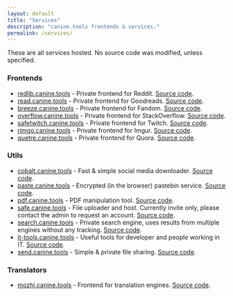 ```yaml
---
layout: default
title: "Services"
description: "canine.tools frontends & services."
permalink: /services/
---
```

These are all services hosted. No source code was modified, unless specified.

### Frontends
* [redlib.canine.tools](https://redlib.canine.tools/) - Private frontend for Reddit. [Source code](https://github.com/redlib-org/redlib).
* [read.canine.tools](https://read.canine.tools/) - Private frontend for Goodreads. [Source code](https://github.com/nesaku/BiblioReads).
* [breeze.canine.tools](https://breeze.canine.tools/) - Private frontend for Fandom. [Source code](https://gitdab.com/cadence/breezewiki).
* [overflow.canine.tools](https://overflow.canine.tools/) - Private frontend for StackOverflow. [Source code](https://github.com/httpjamesm/AnonymousOverflow).
* [safetwitch.canine.tools](https://safetwitch.canine.tools/) - Private frontend for Twitch. [Source code](https://codeberg.org/SafeTwitch/safetwitch).
* [rimgo.canine.tools](https://rimgo.canine.tools/) - Private frontend for Imgur. [Source code](https://codeberg.org/rimgo/rimgo).
* [quetre.canine.tools](https://quetre.canine.tools/) - Private frontend for Quora. [Source code](https://github.com/zyachel/quetre).

### Utils
* [cobalt.canine.tools](https://cobalt.canine.tools/) - Fast & simple social media downloader. [Source code](https://github.com/imputnet/cobalt).
* [paste.canine.tools](https://paste.canine.tools/) - Encrypted (in the browser) pastebin service. [Source code](https://github.com/PrivateBin/PrivateBin).
* [pdf.canine.tools](https://pdf.canine.tools/) - PDF manipulation tool. [Source code](https://github.com/Stirling-Tools/Stirling-PDF).
* [safe.canine.tools](https://safe.canine.tools/) - File uploader and host. Currently invite only, please contact the admin to request an account. [Source code](https://github.com/chibisafe/chibisafe).
* [search.canine.tools](https://search.canine.tools/) - Private search engine, uses results from multiple engines without any tracking. [Source code](https://github.com/searxng/searxng).
* [it-tools.canine.tools](https://it-tools.canine.tools/) - Useful tools for developer and people working in IT. [Source code](https://github.com/CorentinTh/it-tools).
* [send.canine.tools](https://send.canine.tools/) - Simple & private file sharing. [Source code](https://github.com/timvisee/send).

### Translators
* [mozhi.canine.tools](https://mozhi.canine.tools/) - Frontend for translation engines. [Source code](https://codeberg.org/aryak/mozhi).